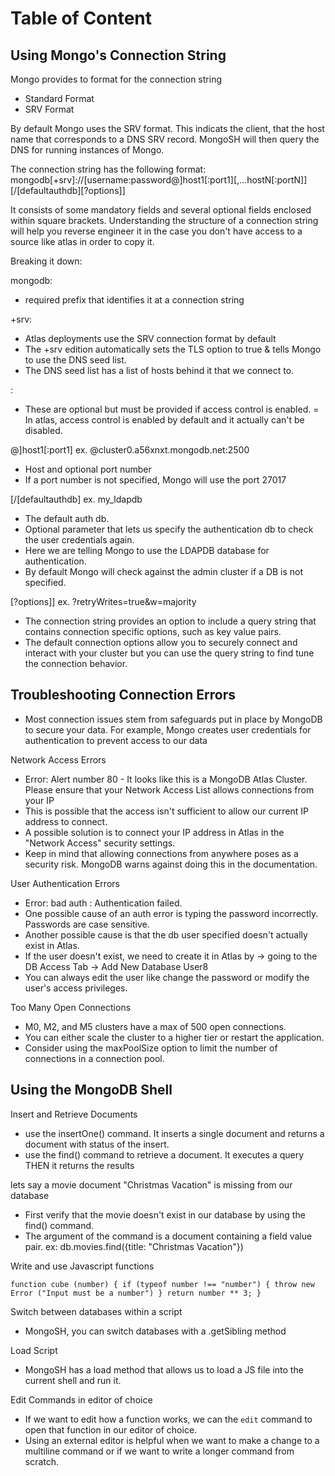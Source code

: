 # Table of Content  
<!-- 
## Using Mongo's Connection String
## Troubleshooting Connection Errors
## Using the MongoDB Shell
-->

## Using Mongo's Connection String

Mongo provides to format for the connection string

- Standard Format
- SRV Format

By default Mongo uses the SRV format. This indicats the client, that the host name that corresponds to a DNS SRV record. 
MongoSH will then query the DNS for running instances of Mongo. 

The connection string has the following format:
mongodb[+srv]://[username:password@]host1[:port1][,...hostN[:portN]][/[defaultauthdb][?options]]

It consists of some mandatory fields and several optional fields enclosed within square brackets.
Understanding the structure of a connection string will help you reverse engineer it in the case you don't have access to a source like atlas in order to copy it. 

Breaking it down:

mongodb:

- required prefix that identifies it at a connection string

+srv:

- Atlas deployments use the SRV connection format by default
- The +srv edition automatically sets the TLS option to true & tells Mongo to use the DNS seed list.
- The DNS seed list has a list of hosts behind it that we connect to. 

<username>:<password>

- These are optional but must be provided if access control is enabled.
= In atlas, access control is enabled by default and it actually can't be disabled.

@]host1[:port1]
ex. @cluster0.a56xnxt.mongodb.net:2500

- Host and optional port number
- If a port number is not specified, Mongo will use the port 27017

[/[defaultauthdb]
ex. my_ldapdb

- The default auth db.
- Optional parameter that lets us specify the authentication db to check the user credentials again.
- Here we are telling Mongo to use the LDAPDB database for authentication.
- By default Mongo will check against the admin cluster if a DB is not specified.

[?options]]
ex. ?retryWrites=true&w=majority

- The connection string provides an option to include a query string that contains connection specific options, such as key value pairs.
- The default connection options allow you to securely connect and interact with your cluster but you can use the query string to find tune the connection behavior.

## Troubleshooting Connection Errors

- Most connection issues stem from safeguards put in place by MongoDB to secure your data. For example, Mongo creates user credentials for authentication to prevent access to our data

Network Access Errors

- Error: Alert number 80 - It looks like this is a MongoDB Atlas Cluster. Please ensure that your Network Access List allows connections from your IP
- This is possible that the access isn't sufficient to allow our current IP address to connect.
- A possible solution is to connect your IP address in Atlas in the "Network Access" security settings.
- Keep in mind that allowing connections from anywhere poses as a security risk. MongoDB warns against doing this in the documentation.

User Authentication Errors

- Error: bad auth : Authentication failed.
- One possible cause of an auth error is typing the password incorrectly. Passwords are case sensitive.
- Another possible cause is that the db user specified doesn't actually exist in Atlas.
- If the user doesn't exist, we need to create it in Atlas by -> going to the DB Access Tab -> Add New Database User8
- You can always edit the user like change the password or modify the user's access privileges.

Too Many Open Connections

- M0, M2, and M5 clusters have a max of 500 open connections.
- You can either scale the cluster to a higher tier or restart the application.
- Consider using the maxPoolSize option to limit the number of connections in a connection pool.

## Using the MongoDB Shell

Insert and Retrieve Documents

- use the insertOne() command. It inserts a single document and returns a document with status of the insert.
- use the find() command to retrieve a document. It executes a query THEN it returns the results

lets say a movie document "Christmas Vacation" is missing from our database

- First verify that the movie doesn't exist in our database by using the find() command.
- The argument of the command is a document containing a field value pair.
ex: db.movies.find({title: "Christmas Vacation"})

Write and use Javascript functions

`function cube (number) {
    if (typeof number !== "number") {
    throw new Error ("Input must be a number")
    }
    return number ** 3;
}`

Switch between databases within a script

- MongoSH, you can switch databases with a .getSibling method 

Load Script

- MongoSH has a load method that allows us to load a JS file into the current shell and run it. 

Edit Commands in editor of choice

- If we want to edit how a function works, we can the `edit` command to open that function in our editor of choice.
- Using an external editor is helpful when we want to make a change to a multiline command or if we want to write a longer command from scratch. 